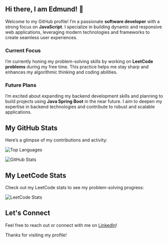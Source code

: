 ## Hi there, I am Edmund! 👋

Welcome to my GitHub profile! I’m a passionate **software developer** with a strong focus on **JavaScript**. I specialize in building dynamic and responsive web applications, leveraging modern technologies and frameworks to create seamless user experiences.

### Current Focus

I’m currently honing my problem-solving skills by working on **LeetCode problems** during my free time. This practice helps me stay sharp and enhances my algorithmic thinking and coding abilities.

### Future Plans

I’m excited about expanding my backend development skills and planning to build projects using **Java Spring Boot** in the near future. I aim to deepen my expertise in backend technologies and contribute to robust and scalable applications.

## My GitHub Stats

Here’s a glimpse of my contributions and activity:


![Top Languages](https://github-readme-stats.vercel.app/api/top-langs/?username=limcw20&layout=compact&theme=react-dark)

![GitHub Stats](https://github-readme-stats.vercel.app/api?username=limcw20&show_icons=true&theme=react-dark)





## My LeetCode Stats

Check out my LeetCode stats to see my problem-solving progress:

![LeetCode Stats](https://leetcode-stats.vercel.app/api?username=elimcw20&theme=dark)

## Let's Connect

Feel free to reach out or connect with me on [LinkedIn](https://www.linkedin.com/in/edmundlcw)!

Thanks for visiting my profile!
